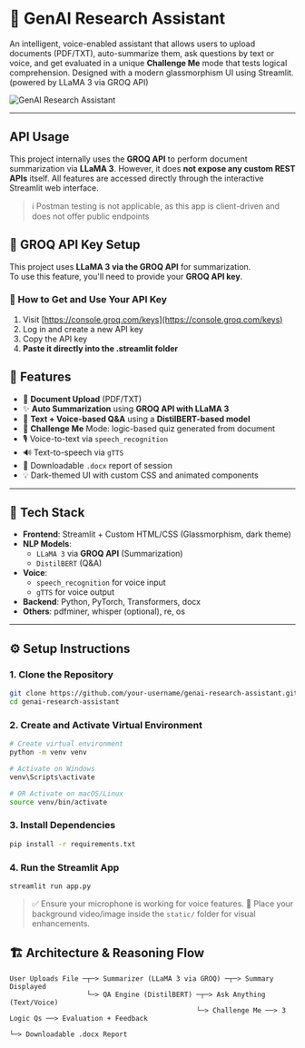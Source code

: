 
# 🧠 GenAI Research Assistant

An intelligent, voice-enabled assistant that allows users to upload documents (PDF/TXT), auto-summarize them, ask questions by text or voice, and get evaluated in a unique **Challenge Me** mode that tests logical comprehension. Designed with a modern glassmorphism UI using Streamlit.(powered by LLaMA 3 via GROQ API)

![GenAI Research Assistant](https://cdn.prod.website-files.com/679038f47d3aba15a7876e30/682dfc3c5bce1e1a682f066b_How%20to%20Train%20GenAI%20to%20Work%20as%20Your%20Personal%20Research%20Assistant.jpg)

---
## API Usage

This project internally uses the **GROQ API** to perform document summarization via **LLaMA 3**. However, it does **not expose any custom REST APIs** itself. All features are accessed directly through the interactive Streamlit web interface.

> ℹ️ Postman testing is not applicable, as this app is client-driven and does not offer public endpoints

## 🔑 GROQ API Key Setup

This project uses **LLaMA 3 via the GROQ API** for summarization.  
To use this feature, you'll need to provide your **GROQ API key**.

### 🔧 How to Get and Use Your API Key

1. Visit [https://console.groq.com/keys](https://console.groq.com/keys)
2. Log in and create a new API key
3. Copy the API key
4. **Paste it directly into the .streamlit folder** 


## 🚀 Features

- 📄 **Document Upload** (PDF/TXT)
- ✨ **Auto Summarization** using **GROQ API with LLaMA 3**
- 💬 **Text + Voice-based Q&A** using a **DistilBERT-based model**
- 🧠 **Challenge Me** Mode: logic-based quiz generated from document
- 🎙️ Voice-to-text via `speech_recognition`
- 🔊 Text-to-speech via `gTTS`
- 📄 Downloadable `.docx` report of session
- 💡 Dark-themed UI with custom CSS and animated components

---

## 🧰 Tech Stack

- **Frontend**: Streamlit + Custom HTML/CSS (Glassmorphism, dark theme)
- **NLP Models**:
  - `LLaMA 3` via **GROQ API** (Summarization)
  - `DistilBERT` (Q&A)
- **Voice**:
  - `speech_recognition` for voice input
  - `gTTS` for voice output
- **Backend**: Python, PyTorch, Transformers, docx
- **Others**: pdfminer, whisper (optional), re, os

---

## ⚙️ Setup Instructions

### 1. Clone the Repository

```bash
git clone https://github.com/your-username/genai-research-assistant.git
cd genai-research-assistant
```

### 2. Create and Activate Virtual Environment

```bash
# Create virtual environment
python -m venv venv

# Activate on Windows
venv\Scripts\activate

# OR Activate on macOS/Linux
source venv/bin/activate
```

### 3. Install Dependencies

```bash
pip install -r requirements.txt
```

### 4. Run the Streamlit App

```bash
streamlit run app.py
```

> ✅ Ensure your microphone is working for voice features.
> 📄 Place your background video/image inside the `static/` folder for visual enhancements.

## 🏗️ Architecture & Reasoning Flow

```text
User Uploads File ─┬─> Summarizer (LLaMA 3 via GROQ) ─┬─> Summary Displayed
                   └─> QA Engine (DistilBERT) ─┬─> Ask Anything (Text/Voice)
                                              └─> Challenge Me ──> 3 Logic Qs ──> Evaluation + Feedback
                                                                     └─> Downloadable .docx Report



